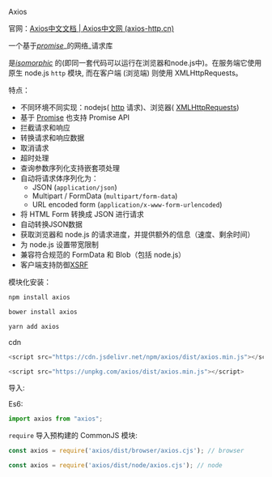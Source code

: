 Axios

官网：[Axios中文文档 | Axios中文网 (axios-http.cn)](https://www.axios-http.cn/)

一个基于[_promise_](https://javascript.info/promise-basics)_的网络_请求库

是[_isomorphic_](https://www.lullabot.com/articles/what-is-an-isomorphic-application) 的(即同一套代码可以运行在浏览器和node.js中)。在服务端它使用原生 node.js `http` 模块, 而在客户端 (浏览端) 则使用 XMLHttpRequests。

特点：

+ 不同环境不同实现：nodejs( [http](http://nodejs.org/api/http.html) 请求)、浏览器( [XMLHttpRequests](https://developer.mozilla.org/en-US/docs/Web/API/XMLHttpRequest))
+ 基于 [Promise](https://developer.mozilla.org/en-US/docs/Web/JavaScript/Reference/Global_Objects/Promise) 也支持 Promise API
+ 拦截请求和响应
+ 转换请求和响应数据
+ 取消请求
+ 超时处理
+ 查询参数序列化支持嵌套项处理
+ 自动将请求体序列化为：
    - JSON (`application/json`)
    - Multipart / FormData (`multipart/form-data`)
    - URL encoded form (`application/x-www-form-urlencoded`)
+ 将 HTML Form 转换成 JSON 进行请求
+ 自动转换JSON数据
+ 获取浏览器和 node.js 的请求进度，并提供额外的信息（速度、剩余时间）
+ 为 node.js 设置带宽限制
+ 兼容符合规范的 FormData 和 Blob（包括 node.js）
+ 客户端支持防御[XSRF](http://en.wikipedia.org/wiki/Cross-site_request_forgery)



模块化安装：

```bash
npm install axios

bower install axios

yarn add axios
```

cdn

```javascript
<script src="https://cdn.jsdelivr.net/npm/axios/dist/axios.min.js"></script>

<script src="https://unpkg.com/axios/dist/axios.min.js"></script>
```

导入:

Es6:

```javascript
import axios from "axios";
```

`require` 导入预构建的 CommonJS 模块:

```js
const axios = require('axios/dist/browser/axios.cjs'); // browser

const axios = require('axios/dist/node/axios.cjs'); // node
```

